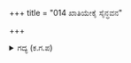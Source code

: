 +++
title = "014 ಖಾತಿಯೇಕೈ ಸೈನ್ಧವನ"

+++

<details><summary>ಗದ್ಯ (ಕ.ಗ.ಪ) </summary>

14." ಕೋಪವೇಕೆ ? ಸೈಂಧವನನ್ನು ಕಾಪಾಡುವಾತನು ಯಾರು ? ತ್ರಿಪುರ ದಹನದ ಪರಶಿವನ ಬಾಣ ಅರ್ಜುನನ ಗಾಂಡೀವದಲ್ಲಿ ಬಂದು ಸೇರಿದೆ. ಆತನು ಪ್ರಯೋಗಿಸಿದ ಪಾಶುಪತ ಬಾಣವನ್ನು ತಡೆಯುವವರು ಯಾರು? ಸುಮ್ಮನೆ ನಮ್ಮ ಭಟರನ್ನು ಅತಿಶಯವಾಗಿ ತೇಜೋಹೀನರನ್ನಾಗಿಸುತ್ತಿದ್ದೀರಿ" ಎಂದು  ದ್ರೋಣನು ಹೇಳಿದನು.
</details>
